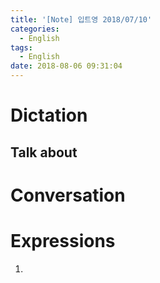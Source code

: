 ```yaml
---
title: '[Note] 입트영 2018/07/10'
categories:
  - English
tags:
  - English
date: 2018-08-06 09:31:04
---
```


# Dictation
## Talk about

# Conversation

# Expressions
1.